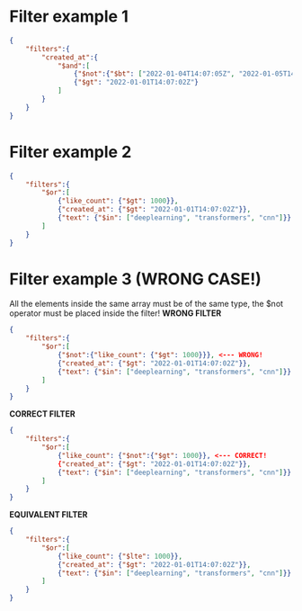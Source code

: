 # Filter example 1
```json
{
    "filters":{
        "created_at":{
            "$and":[
                {"$not":{"$bt": ["2022-01-04T14:07:05Z", "2022-01-05T14:07:02Z"]}},
                {"$gt": "2022-01-01T14:07:02Z"}
            ]
        }
    }
}
```

# Filter example 2
```json
{
    "filters":{
        "$or":[
            {"like_count": {"$gt": 1000}},
            {"created_at": {"$gt": "2022-01-01T14:07:02Z"}},
            {"text": {"$in": ["deeplearning", "transformers", "cnn"]}}
        ]
    }
}
```

# Filter example 3 (WRONG CASE!)
All the elements inside the same array must be of the same type, the $not operator must be placed inside the filter!
<b>WRONG FILTER</b>
```json
{
    "filters":{
        "$or":[
            {"$not":{"like_count": {"$gt": 1000}}}, <--- WRONG!
            {"created_at": {"$gt": "2022-01-01T14:07:02Z"}},
            {"text": {"$in": ["deeplearning", "transformers", "cnn"]}}
        ]
    }
}
```
<b>CORRECT FILTER</b>
```json
{
    "filters":{
        "$or":[
            {"like_count": {"$not":{"$gt": 1000}}, <--- CORRECT!
            {"created_at": {"$gt": "2022-01-01T14:07:02Z"}},
            {"text": {"$in": ["deeplearning", "transformers", "cnn"]}}
        ]
    }
}
```
<b>EQUIVALENT FILTER</b>
```json
{
    "filters":{
        "$or":[
            {"like_count": {"$lte": 1000}},
            {"created_at": {"$gt": "2022-01-01T14:07:02Z"}},
            {"text": {"$in": ["deeplearning", "transformers", "cnn"]}}
        ]
    }
}
```


